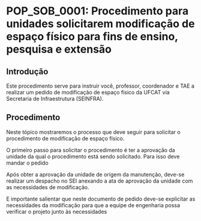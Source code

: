 # POP_SOB_0001: Procedimento para unidades solicitarem modificação de espaço físico para fins de ensino, pesquisa e extensão

## Introdução

Este procedimento serve para instruir você, professor, coordenador e TAE a realizar um pedido de modificação de espaço físico da UFCAT via Secretaria de Infraestrutura (SEINFRA).

## Procedimento

Neste tópico mostraremos o processo que deve seguir para solicitar o procedimento de modificação de espaço físico.

O primeiro passo para solicitar o procedimento é ter a aprovação da unidade da qual o procedimento está sendo solicitado. Para isso deve mandar o pedido

Após obter a aprovação da unidade de origem da manutenção, deve-se realizar um despacho no SEI anexando a ata de aprovação da unidade com as necessidades de modificação.

E importante salientar que neste documento de pedido deve-se explicitar as necessidades da modificação para que a equipe de engenharia possa verificar o projeto junto às necessidades
